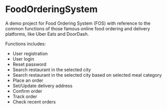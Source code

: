# FoodOrderingSystem
A demo project for Food Ordering System (FOS) with reference to the common functions of those famous online food ordering and delivery platforms, like Uber Eats and DoorDash.  
  
Functions includes:  
* User registration  
* User login  
* Reset password  
* Search restaurant in the selected city  
* Search restaurant in the selected city based on selected meal category  
* Place an order  
* Set/Update delivery address  
* Confirm order  
* Track order  
* Check recent orders  